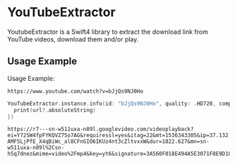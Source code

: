 # YouTubeExtractor
YoutubeExtractor is a Swift4 library to extract the download link from YouTube videos, download them and/or play.


## Usage Example

Usage Example:

```
https://www.youtube.com/watch?v=bJjQs9NJ0Ho
```

```swift
YouTubeExtractor.instance.info(id: "bJjQs9NJ0Ho", quality: .HD720, completion: { url in                    
  print(url?.absoluteString)
})
```

```
https://r7---sn-w511uxa-n89l.googlevideo.com/videoplayback?ei=Y72SW4fpFYKQVZ75o7AG&requiressl=yes&itag=22&mt=1536343305&ip=37.132.187.47&ratebypass=yes&lmt=1509506162723984&sparams=dur%2Cei%2Cid%2Cinitcwndbps%2Cip%2Cipbits%2Citag%2Clmt%2Cmime%2Cmm%2Cmn%2Cms%2Cmv%2Cpl%2Cratebypass%2Crequiressl%2Csource%2Cexpire&expire=1536364995&ms=au%2Crdu&initcwndbps=895000&ipbits=0&pl=24&mv=m&mm=31%2C29&fvip=3&source=youtube&c=WEB&id=o-AMF5LjPfE_X4qBiWc_al8CFnGIO6IKUz4nt3cZltvxxW&dur=1822.627&mn=sn-w511uxa-n89l%2Csn-h5q7dnez&mime=video%2Fmp4&key=yt6&signature=3A560F018E494A5E3071F8E9D185382A47929B7E.1BCFD20911A0B06C73CD6DEFF75C492A8C07BD5D
```

